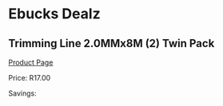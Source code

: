 
# Ebucks Dealz
## Trimming Line 2.0MMx8M (2) Twin Pack
[Product Page](https://www.ebucks.com/web/shop/productSelected.do?prodId=1200603702&catId=363410833)

Price: R17.00

Savings: 


	